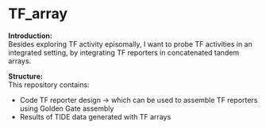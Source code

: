 # TF_array

**Introduction:**\
Besides exploring TF activity episomally, I want to probe TF activities in an integrated setting, by integrating TF reporters in concatenated tandem arrays. 

**Structure:**\
This repository contains:
- Code TF reporter design -> which can be used to assemble TF reporters using Golden Gate assembly
- Results of TIDE data generated with TF arrays
